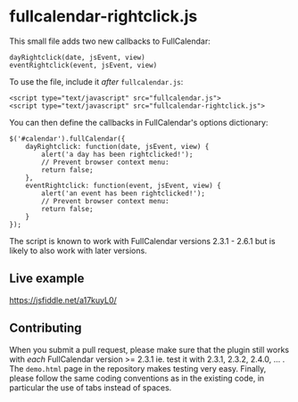 # fullcalendar-rightclick.js

This small file adds two new callbacks to FullCalendar:

    dayRightclick(date, jsEvent, view)
    eventRightclick(event, jsEvent, view)

To use the file, include it *after* `fullcalendar.js`:

    <script type="text/javascript" src="fullcalendar.js">
    <script type="text/javascript" src="fullcalendar-rightclick.js">

You can then define the callbacks in FullCalendar's options dictionary:

    $('#calendar').fullCalendar({
        dayRightclick: function(date, jsEvent, view) {
            alert('a day has been rightclicked!');
            // Prevent browser context menu:
            return false;
        },
        eventRightclick: function(event, jsEvent, view) {
        	alert('an event has been rightclicked!');
            // Prevent browser context menu:
            return false;
        }
    });

The script is known to work with FullCalendar versions 2.3.1 - 2.6.1 but is likely to also work with later versions.

## Live example

https://jsfiddle.net/a17kuyL0/

## Contributing
When you submit a pull request, please make sure that the plugin still works with *each* FullCalendar version >= 2.3.1 ie. test it with 2.3.1, 2.3.2, 2.4.0, ... . The `demo.html` page in the repository makes testing very easy. Finally, please follow the same coding conventions as in the existing code, in particular the use of tabs instead of spaces.